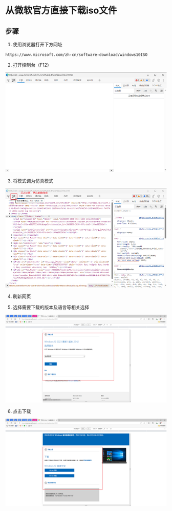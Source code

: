 # 从微软官方直接下载iso文件

## 步骤

1. 使用浏览器打开下方网址

```text
https://www.microsoft.com/zh-cn/software-download/windows10ISO
```

2. 打开控制台（F12）

![img.png](../img/windows/downloadiso/download-iso-001.png)

3. 将模式调为仿真模式

![img.png](../img/windows/downloadiso/download-iso-002.png)

4. 刷新网页


5. 选择需要下载的版本及语言等相关选择

![img.png](../img/windows/downloadiso/download-iso-003.png)

6. 点击下载

![img.png](../img/windows/downloadiso/download-iso-004.png)